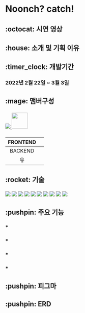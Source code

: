 # Noonch? catch!



<h2> :octocat: 시연 영상

<h2> :house: 소개 및 기획 이유
 
<h2> :timer_clock: 개발기간

<h3>2022년 2월 22일 ~ 3월 3일

<h2>:mage: 맴버구성

<h3> 
 <a href="https://github.com/Paige1996/Honflix/graphs/contributors">
  <img src="https://contrib.rocks/image?repo=Paige1996/Honflix" />
  <img width="50px" src="https://avatars.githubusercontent.com/u/96567093?s=64&amp;v=4" />
</a>
<h3>
 
 |FRONTEND| | 
|:---:|:---:| 
 |BACKEND| |
 |유| |
 
 <h2> :rocket: 기술
 
 <h3> 
    <img src="https://img.shields.io/badge/html5-E34F26?style=for-the-badge&logo=html5&logoColor=white"> 
  <img src="https://img.shields.io/badge/css-1572B6?style=for-the-badge&logo=css3&logoColor=white"> 
  <img src="https://img.shields.io/badge/python-3776AB?style=for-the-badge&logo=python&logoColor=white"> 
    <img src="https://img.shields.io/badge/django-092E20?style=for-the-badge&logo=django&logoColor=white">
   <img src="https://img.shields.io/badge/mysql-4479A1?style=for-the-badge&logo=mysql&logoColor=white"> 
    <img src="https://img.shields.io/badge/linux-FCC624?style=for-the-badge&logo=linux&logoColor=black"> 
    <img src="https://img.shields.io/badge/github-181717?style=for-the-badge&logo=github&logoColor=white">
  <img src="https://img.shields.io/badge/git-F05032?style=for-the-badge&logo=git&logoColor=white">
  <img src="https://img.shields.io/badge/fontawesome-339AF0?style=for-the-badge&logo=fontawesome&logoColor=white">
  <img src="https://img.shields.io/badge/aws-232F3E?style=for-the-badge&logo=aws&logoColor=white">

<h2> :pushpin: 주요 기능

<h3>* 

<h3>* 

<h3>* 

<h3>* 
  
<h2> :pushpin: 피그마
 
<h4> 

<h2> :pushpin: ERD
 
